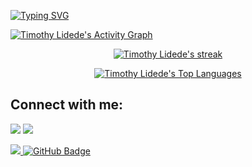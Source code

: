 [![Typing SVG](https://readme-typing-svg.herokuapp.com?size=40&center=true&vCenter=true&width=1000&height=100&lines=hey:\),+Dede+here.;i+write+a+bunch+of+code.;VEEERY+clean+code,+lol.;anyway..;WELCOME+TO+MY+PROFILE!)](https://git.io/typing-svg)

<a href="https://github.com/timothylidede/github-readme-activity-graph"><img alt="Timothy Lidede's Activity Graph" src="https://activity-graph.herokuapp.com/graph?username=timothylidede&bg_color=1c041c&color=de34eb&line=5BCDEC&point=FFFFFF&hide_border=false" /></a>

<p align="center">
    <a href="https://github.com/timothylidede/github-readme-streak-stats">
        <img title="🔥 Get streak stats for your profile at git.io/streak-stats" alt="Timothy Lidede's streak" src="https://github-readme-streak-stats.herokuapp.com/?user=timothylidede&theme=black-ice&hide_border=false&stroke=0000&background=1c041c"/>
    </a>
</p>
    
  <p align="center">
  <a href="https://github.com/timothylidede/github-readme-stats"><img alt="Timothy Lidede's Top Languages" src="https://github-readme-stats.vercel.app/api/top-langs/?username=timothylidede&langs_count=8&count_private=true&layout=compact&theme=react&hide_border=false&bg_color=1c041c" /></a>
  <br/>


## Connect with me:
<p align="left">

<a href = "https://www.linkedin.com/in/timothylidede/"><img src="https://img.icons8.com/fluent/48/000000/linkedin.png"/></a>
<a href = "https://twitter.com/timothylidede"><img src="https://img.icons8.com/fluent/48/000000/twitter.png"/></a>

</p>

<a href="https://github.com/Meghna-DAS/github-profile-views-counter">
    <img src="https://komarev.com/ghpvc/?username=timothylidede">
</a>
<a href="https://github.com/timothylidede?tab=followers"><img src="https://img.shields.io/github/followers/timothylidede?label=Followers&style=social" alt="GitHub Badge"></a>

<br/>